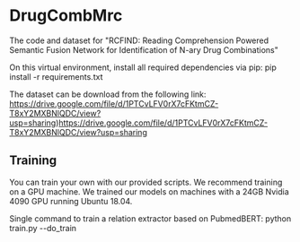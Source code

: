 # DrugCombMrc
The code and dataset for "RCFIND: Reading Comprehension Powered Semantic Fusion Network for Identification of N-ary Drug Combinations"

On this virtual environment, install all required dependencies via pip:
pip install -r requirements.txt

The dataset can be download from the following link:
https://drive.google.com/file/d/1PTCvLFV0rX7cFKtmCZ-T8xY2MXBNlQDC/view?usp=sharing)https://drive.google.com/file/d/1PTCvLFV0rX7cFKtmCZ-T8xY2MXBNlQDC/view?usp=sharing

Training
-----
You can train your own with our provided scripts. We recommend training on a GPU machine. We trained our models on machines with a 24GB Nvidia 4090 GPU running Ubuntu 18.04.

Single command to train a relation extractor based on PubmedBERT:
python train.py --do_train
